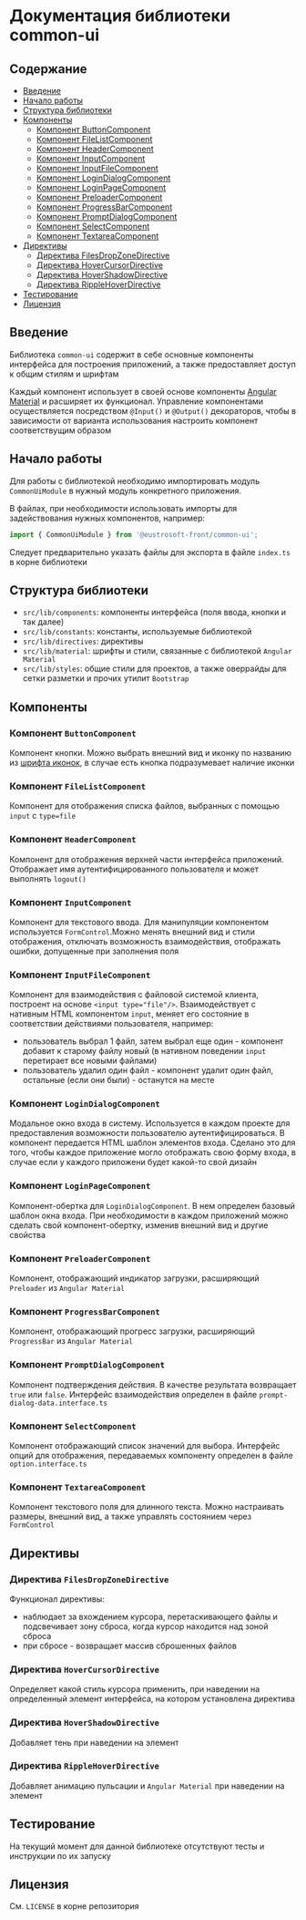 # Документация библиотеки common-ui

## Содержание
- [Введение](#введение)
- [Начало работы](#начало-работы)
- [Структура библиотеки](#структура-библиотеки)
- [Компоненты](#компоненты)
  - [Компонент ButtonComponent](#компонент-buttoncomponent)
  - [Компонент FileListComponent](#компонент-filelistcomponent)
  - [Компонент HeaderComponent](#компонент-headercomponent)
  - [Компонент InputComponent](#компонент-inputcomponent)
  - [Компонент InputFileComponent](#компонент-inputfilecomponent)
  - [Компонент LoginDialogComponent](#компонент-logindialogcomponent)
  - [Компонент LoginPageComponent](#компонент-loginpagecomponent)
  - [Компонент PreloaderComponent](#компонент-preloadercomponent)
  - [Компонент ProgressBarComponent](#компонент-progressbarcomponent)
  - [Компонент PromptDialogComponent](#компонент-promptdialogcomponent)
  - [Компонент SelectComponent](#компонент-selectcomponent)
  - [Компонент TextareaComponent](#компонент-textareacomponent)
- [Директивы](#директивы)
  - [Директива FilesDropZoneDirective](#директива-filesdropzonedirective)
  - [Директива HoverCursorDirective](#директива-hovercursordirective)
  - [Директива HoverShadowDirective](#директива-hovershadowdirective)
  - [Директива RippleHoverDirective](#директива-ripplehoverdirective)
- [Тестирование](#тестирование)
- [Лицензия](#лицензия)

## Введение

Библиотека `common-ui` содержит в себе основные компоненты интерфейса для построения приложений, а также предоставляет доступ к общим стилям и шрифтам

Каждый компонент использует в своей основе компоненты [Angular Material](https://material.angular.io/components/categories) и расширяет их функционал.
Управление компонентами осуществляется посредством `@Input()` и `@Output()` декораторов, чтобы в
зависимости от варианта использования настроить компонент соответствущим образом

## Начало работы

Для работы с библиотекой необходимо импортировать модуль `CommonUiModule` в нужный модуль конкретного приложения.

В файлах, при необходимости использовать импорты для задействования нужных компонентов, например: 
```ts
import { CommonUiModule } from '@eustrosoft-front/common-ui';
```

Следует предварительно указать файлы для экспорта в файле `index.ts` в корне библиотеки

## Структура библиотеки

- `src/lib/components`: компоненты интерфейса (поля ввода, кнопки и так далее)
- `src/lib/constants`: константы, используемые библиотекой
- `src/lib/directives`: директивы
- `src/lib/material`: шрифты и стили, связанные с библиотекой `Angular Material`
- `src/lib/styles`: общие стили для проектов, а также оверрайды для сетки разметки и прочих утилит `Bootstrap`

## Компоненты

### Компонент `ButtonComponent`

Компонент кнопки. Можно выбрать внешний вид и иконку по названию из [шрифта иконок](https://fonts.google.com/icons), в случае есть кнопка подразумевает наличие иконки 

### Компонент `FileListComponent`

Компонент для отображения списка файлов, выбранных с помощью `input` с `type=file`

### Компонент `HeaderComponent`

Компонент для отображения верхней части интерфейса приложений. Отображает имя аутентифицированного пользователя и может выполнять `logout()`

### Компонент `InputComponent`

Компонент для текстового ввода. Для манипуляции компонентом используется `FormControl`.Можно менять внешний вид и стили отображения, отключать возможность взаимодействия, отображать ошибки, допущенные при заполнения поля

### Компонент `InputFileComponent`

Компонент для взаимодействия с файловой системой клиента, построент на основе `<input type="file"/>`.
Взаимодействует с нативным HTML компонентом `input`, меняет его состояние в соответствии действиями пользователя, например:
- пользователь выбрал 1 файл, затем выбрал еще один - компонент добавит к старому файлу новый (в нативном поведении `input` перетирает все новыми файлами)
- пользователь удалил один файл - компонент удалит один файл, остальные (если они были) - останутся на месте

### Компонент `LoginDialogComponent`

Модальное окно входа в систему. Используется в каждом проекте для предоставления возможности пользователю аутентифицироваться.
В компонент передается HTML шаблон элементов входа. Сделано это для того, чтобы каждое приложение могло отображать свою форму входа, в случае если у каждого приложени будет какой-то свой дизайн 

### Компонент `LoginPageComponent`

Компонент-обертка для `LoginDialogComponent`. В нем определен базовый шаблон окна входа. При необходимости в каждом приложений можно сделать свой компонент-обертку, изменив внешний вид и другие свойства

### Компонент `PreloaderComponent`

Компонент, отображающий индикатор загрузки, расширяющий `Preloader` из `Angular Material`

### Компонент `ProgressBarComponent`

Компонент, отображающий прогресс загрузки, расширяющий `ProgressBar` из `Angular Material`

### Компонент `PromptDialogComponent`

Компонент подтверждения действия. В качестве результата возвращает `true` или `false`. Интерфейс взаимодействия определен в файле `prompt-dialog-data.interface.ts`

### Компонент `SelectComponent`

Компонент отображающий список значений для выбора. Интерфейс опций для отображения, передаваемых компоненту определен в файле `option.interface.ts`

### Компонент `TextareaComponent`

Компонент текстового поля для длинного текста. Можно настраивать размеры, внешний вид, а также управлять состоянием через `FormControl` 


## Директивы

### Директива `FilesDropZoneDirective`

Функционал директивы:
- наблюдает за вхождением курсора, перетаскивающего файлы и подсвечивает зону сброса, когда курсор находится над зоной сброса
- при сбросе - возвращает массив сброшенных файлов

### Директива `HoverCursorDirective`

Определяет какой стиль курсора применить, при наведении на определенный элемент интерфейса, на котором установлена директива

### Директива `HoverShadowDirective`

Добавляет тень при наведении на элемент

### Директива `RippleHoverDirective`

Добавляет анимацию пульсации и `Angular Material` при наведении на элемент

## Тестирование

На текущий момент для данной библиотеке отсутствуют тесты и инструкции по их запуску

## Лицензия

См. `LICENSE` в корне репозитория
